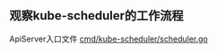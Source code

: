 ## 观察kube-scheduler的工作流程

ApiServer入口文件
[cmd/kube-scheduler/scheduler.go](cmd/kube-scheduler/scheduler.go)



